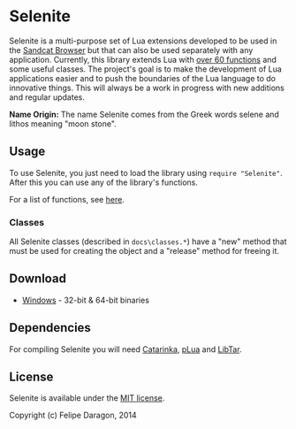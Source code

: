 # Selenite

Selenite is a multi-purpose set of Lua extensions developed to be used in the [Sandcat Browser](https://github.com/felipedaragon/sandcat) but that can also be used separately with any application. Currently, this library extends Lua with [over 60 functions](https://github.com/felipedaragon/selenite/blob/master/docs/functions.md) and some useful classes. The project's goal is to make the development of Lua applications easier and to push the boundaries of the Lua language to do innovative things. This will always be a work in progress with new additions and regular updates.

**Name Origin:** The name Selenite comes from the Greek words selene and lithos meaning "moon stone".

## Usage

To use Selenite, you just need to load the library using `require "Selenite"`. After this you can use any of the library's functions.

For a list of functions, see [here](https://github.com/felipedaragon/selenite/blob/master/docs/functions.md).

### Classes

All Selenite classes (described in `docs\classes.*`) have a "new" method that must be used for creating the object and a "release" method for freeing it.

## Download

* [Windows](https://www.wuala.com/syhunt/tools/selenite-1.3.zip) - 32-bit & 64-bit binaries

## Dependencies

For compiling Selenite you will need [Catarinka](https://github.com/felipedaragon/catarinka), [pLua](https://github.com/felipedaragon/pLua-XE) and  [LibTar](http://www.destructor.de/libtar/).

## License #

Selenite is available under the [MIT license](http://opensource.org/licenses/MIT).

Copyright (c) Felipe Daragon, 2014